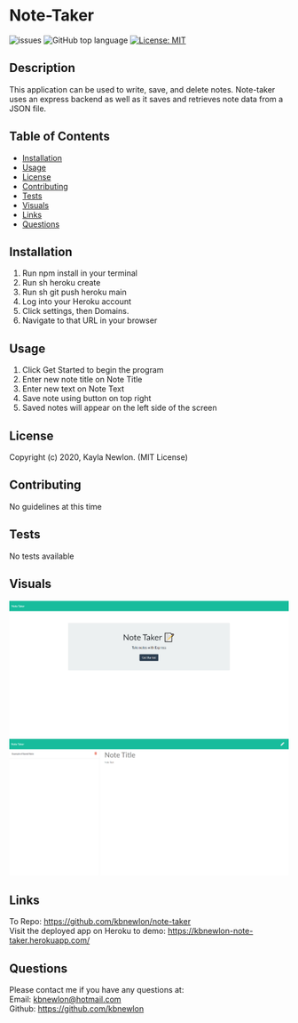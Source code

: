 
# Note-Taker


![issues](https://img.shields.io/github/issues/kbnewlon/note-taker)
![GitHub top language](https://img.shields.io/github/languages/top/kbnewlon/note-taker)
[![License: MIT](https://img.shields.io/badge/License-MIT-yellow.svg)](https://opensource.org/licenses/MIT)
  
## Description 
This application can be used to write, save, and delete notes. Note-taker uses an express backend as well as it saves and retrieves note data from a JSON file. 

## Table of Contents 
* [Installation](#Installation)
* [Usage](#Usage)
* [License](#License)
* [Contributing](#Contributing)
* [Tests](#Tests)
* [Visuals](#Visuals)
* [Links](#Links)
* [Questions](#Questions)

## Installation
1. Run npm install in your terminal
2. Run sh heroku create
3. Run sh git push heroku main
4. Log into your Heroku account 
5. Click settings, then Domains.
6. Navigate to that URL in your browser

## Usage
1. Click Get Started to begin the program
2. Enter new note title on Note Title
3. Enter new text on Note Text
4. Save note using button on top right
6. Saved notes will appear on the left side of the screen


## License
Copyright (c) 2020, Kayla Newlon. (MIT License)

## Contributing 
No guidelines at this time 

## Tests
No tests available 

## Visuals
![screenshot of note taker homepage](public/assets/images/screenshot_note_taker_homepage.PNG)
![screenshot of note taker saved note example](public/assets/images/screenshot_note_taker_saved_note.PNG)
## Links
To Repo: https://github.com/kbnewlon/note-taker
<br>Visit the deployed app on Heroku to demo: https://kbnewlon-note-taker.herokuapp.com/
 

## Questions 
Please contact me if you have any questions at:
<br>Email: kbnewlon@hotmail.com
<br>Github: https://github.com/kbnewlon




